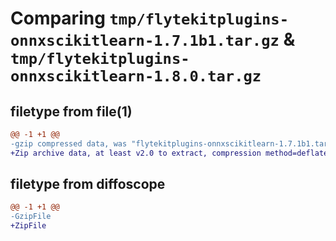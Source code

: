 # Comparing `tmp/flytekitplugins-onnxscikitlearn-1.7.1b1.tar.gz` & `tmp/flytekitplugins-onnxscikitlearn-1.8.0.tar.gz`

## filetype from file(1)

```diff
@@ -1 +1 @@
-gzip compressed data, was "flytekitplugins-onnxscikitlearn-1.7.1b1.tar", last modified: Tue Jun 27 22:00:58 2023, max compression
+Zip archive data, at least v2.0 to extract, compression method=deflate
```

## filetype from diffoscope

```diff
@@ -1 +1 @@
-GzipFile
+ZipFile
```

